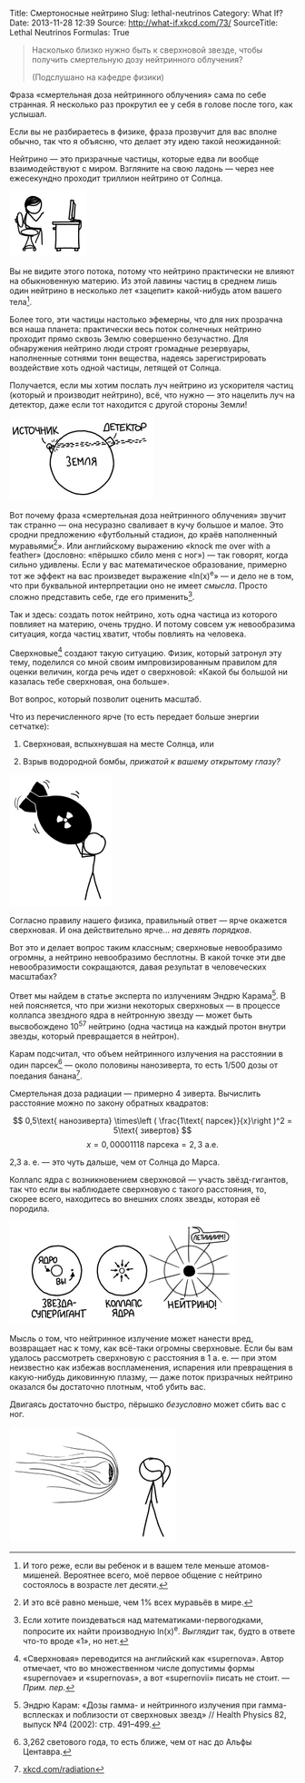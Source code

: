 Title: Смертоносные нейтрино
Slug: lethal-neutrinos
Category: What If?
Date: 2013-11-28 12:39
Source: http://what-if.xkcd.com/73/
SourceTitle: Lethal Neutrinos
Formulas: True

> Насколько близко нужно быть к сверхновой звезде, чтобы получить смертельную дозу нейтринного облучения?
> 
> (Подслушано на кафедре физики)

Фраза «смертельная доза нейтринного облучения» сама по себе странная. Я несколько раз прокрутил ее у себя в голове после того, как услышал.

Если вы не разбираетесь в физике, фраза прозвучит для вас вполне обычно, так что я объясню, что делает эту идею такой неожиданной:

Нейтрино — это призрачные частицы, которые едва ли вообще взаимодействуют с миром. Взгляните на свою ладонь — через нее ежесекундно проходит триллион нейтрино от Солнца.

![](/uploads/073-lethal-neutrinos/neutrinos_hand.png "Ну всё, прекрати смотреть на свои ладони.")

Вы не видите этого потока, потому что нейтрино практически не влияют на обыкновенную материю. Из этой лавины частиц в среднем лишь один нейтрино в несколько лет «зацепит» какой-нибудь атом вашего тела[^1].

Более того, эти частицы настолько эфемерны, что для них прозрачна вся наша планета: практически весь поток солнечных нейтрино проходит прямо сквозь Землю совершенно безучастно. Для обнаружения нейтрино люди строят громадные резервуары, наполненные сотнями тонн вещества, надеясь зарегистрировать воздействие хоть одной частицы, летящей от Солнца.

Получается, если мы хотим послать луч нейтрино из ускорителя частиц (который и производит нейтрино), всё, что нужно — это нацелить луч на детектор, даже если тот находится с другой стороны Земли!

![](/uploads/073-lethal-neutrinos/neutrinos_cngs_ru.png "Ух ты! Вот эти долетели быстрее света! Погодите, нет.")

Вот почему фраза «смертельная доза нейтринного облучения» звучит так странно — она несуразно сваливает в кучу большое и малое. Это сродни предложению «футбольный стадион, до краёв наполненный муравьями[^2]». Или английскому выражению «knock me over with a feather» (дословно: «пёрышко сбило меня с ног») — так говорят, когда сильно удивлены. Если у вас математическое образование, примерно тот же эффект на вас произведет выражение «ln(x)<sup>e</sup>» — и дело не в том, что при буквальной интерпретации оно не имеет _смысла_. Просто сложно представить себе, где его применить[^3].

Так и здесь: создать поток нейтрино, хоть одна частица из которого повлияет на материю, очень трудно. И потому совсем уж невообразима ситуация, когда частиц хватит, чтобы повлиять на человека.

Сверхновые[^4] создают такую ситуацию. Физик, который затронул эту тему, поделился со мной своим импровизированным правилом для оценки величин, когда речь идет о сверхновой: «Какой бы большой ни казалась тебе сверхновая, она больше».

Вот вопрос, который позволит оценить масштаб.

Что из перечисленного ярче (то есть передает больше энергии сетчатке):

1. Сверхновая, вспыхнувшая на месте Солнца, или

2. Взрыв водородной бомбы, _прижатой к вашему открытому глазу?_

![](/uploads/073-lethal-neutrinos/neutrinos_bomb.png "Нельзя ли поскорей ее взорвать? Тяжелая ведь.")

Согласно правилу нашего физика, правильный ответ — ярче окажется сверхновая. И она действительно ярче... _на девять порядков_.

Вот это и делает вопрос таким классным; сверхновые невообразимо огромны, а нейтрино невообразимо бесплотны. В какой точке эти две невообразимости сокращаются, давая результат в человеческих масштабах?

Ответ мы найдем в статье эксперта по излучениям Эндрю Карама[^5]. В ней поясняется, что при жизни некоторых сверхновых — в процессе коллапса звездного ядра в нейтронную звезду — может быть высвобождено 10<sup>57</sup> нейтрино (одна частица на каждый протон внутри звезды, который превращается в нейтрон).

Карам подсчитал, что объем нейтринного излучения на расстоянии в один парсек[^6] — около половины нанозиверта, то есть 1/500 дозы от поедания банана[^7].

Смертельная доза радиации — примерно 4 зиверта. Вычислить расстояние можно по закону обратных квадратов:

$$ 0,5\text{ нанозиверта} \times\left ( \frac{1\text{ парсек}}{x}\right )^2 = 5\text{ зивертов} $$
$$ x=0,00001118\text{ парсека}=2,3\text{ а.е.} $$

2,3 а. е. — это чуть дальше, чем от Солнца до Марса.

Коллапс ядра с возникновением сверхновой — участь звёзд-гигантов, так что если вы наблюдаете сверхновую с такого расстояния, то, скорее всего, находитесь во внешних слоях звезды, которая её породила.

![](/uploads/073-lethal-neutrinos/neutrinos_geometry_ru.png "Событие GRB 080319B было самым интенсивным из когда-либо наблюдавшихся. Особенно для тех, кто прохлаждался неподалёку на досках для сёрфинга.")

Мысль о том, что нейтринное излучение может нанести вред, возвращает нас к тому, как всё-таки огромны сверхновые. Если бы вам удалось рассмотреть сверхновую с расстояния в 1 а. е. — при этом неизвестно как избежав воспламенения, испарения или превращения в какую-нибудь диковинную плазму, — даже поток призрачных нейтрино оказался бы достаточно плотным, чтоб убить вас.

Двигаясь достаточно быстро, пёрышко _безусловно_ может сбить вас с ног.

![](/uploads/073-lethal-neutrinos/neutrinos_feather.png "Чувак, СНОВА? Ты вообще можешь подать по-человечески?")

[^1]: И того реже, если вы ребенок и в вашем теле меньше атомов-мишеней. Вероятнее всего, моё первое общение с нейтрино состоялось в возрасте лет десяти.
[^2]: И это всё равно меньше, чем 1% всех муравьёв в мире.
[^3]: Если хотите поиздеваться над математиками-первогодками, попросите их найти производную ln(x)<sup>e</sup>. _Выглядит_ так, будто в ответе что-то вроде «1», но нет.
[^4]: «Сверхновая» переводится на английский как «supernova». Автор отмечает, что во множественном числе допустимы формы «supernovae» и «supernovas», а вот «supernovii» писать не стоит. — *Прим. пер.*
[^5]: Эндрю Карам: «Дозы гамма- и нейтринного излучения при гамма-всплесках и поблизости от сверхновых звезд» // Health Physics 82, выпуск №4 (2002): стр. 491–499.
[^6]: 3,262 светового года, то есть ближе, чем от нас до Альфы Центавра.
[^7]: [xkcd.com/radiation](http://xkcd.com/radiation/)
